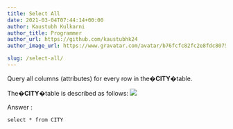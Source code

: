 ```yaml
---
title: Select All
date: 2021-03-04T07:44:14+00:00
author: Kaustubh Kulkarni
author_title: Programmer
author_url: https://github.com/kaustubhk24
author_image_url: https://www.gravatar.com/avatar/b76fcfc82fc2e8fdc8075636f1735f61?s=200

slug: /select-all/
---
```

Query all columns (attributes) for every row in the�**CITY**�table.

The�**CITY**�table is described as follows:
![](https://www.kaustubh.codes/imgs/wp-content/uploads/2021/03/sql-1.jpg) 

Answer :

```vb title="file.vb"
select * from CITY
```